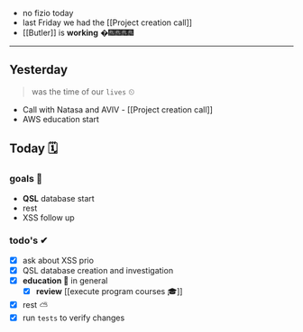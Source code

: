 - no fizio today
- last Friday we had the [[Project creation call]]
- [[Butler]] is **working**   �🎆🎆🎆🎆

---
## Yesterday
> was the time of our `lives` ⏲

- Call with Natasa and AVIV - [[Project creation call]]
- AWS education start

## Today 🗓

### goals 🏴
- **QSL** database start
- rest
- XSS follow up

### todo's ✔
- [x] ask about XSS prio
- [x]  QSL database creation and investigation
- [x] **education 🎒** in general
	- [x] **review** [[execute program courses 🎓]]
- [x] rest ⛅
- [x] run `tests`  to verify changes